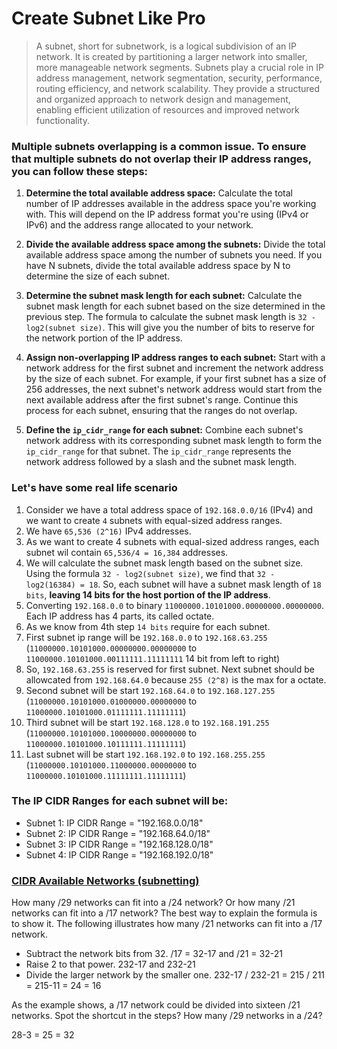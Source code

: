 # Create Subnet Like Pro

> A subnet, short for subnetwork, is a logical subdivision of an IP network. It is created by partitioning a larger network into smaller, more manageable network segments. Subnets play a crucial role in IP address management, network segmentation, security, performance, routing efficiency, and network scalability. They provide a structured and organized approach to network design and management, enabling efficient utilization of resources and improved network functionality.


### Multiple subnets overlapping is a common issue. To ensure that multiple subnets do not overlap their IP address ranges, you can follow these steps:

1. **Determine the total available address space:** Calculate the total number of IP addresses available in the address space you're working with. This will depend on the IP address format you're using (IPv4 or IPv6) and the address range allocated to your network.

2. **Divide the available address space among the subnets:** Divide the total available address space among the number of subnets you need. If you have N subnets, divide the total available address space by N to determine the size of each subnet.

3. **Determine the subnet mask length for each subnet:** Calculate the subnet mask length for each subnet based on the size determined in the previous step. The formula to calculate the subnet mask length is `32 - log2(subnet size)`. This will give you the number of bits to reserve for the network portion of the IP address.

4. **Assign non-overlapping IP address ranges to each subnet:** Start with a network address for the first subnet and increment the network address by the size of each subnet. For example, if your first subnet has a size of 256 addresses, the next subnet's network address would start from the next available address after the first subnet's range. Continue this process for each subnet, ensuring that the ranges do not overlap.

5. **Define the `ip_cidr_range` for each subnet:** Combine each subnet's network address with its corresponding subnet mask length to form the `ip_cidr_range` for that subnet. The `ip_cidr_range` represents the network address followed by a slash and the subnet mask length.

### Let's have some real life scenario

1. Consider we have a total address space of `192.168.0.0/16` (IPv4) and we want to create `4` subnets with equal-sized address ranges.
2. We have `65,536 (2^16)` IPv4 addresses.
3. As we want to create 4 subnets with equal-sized address ranges, each subnet wil contain `65,536/4 = 16,384` addresses.
4. We will calculate the subnet mask length based on the subnet size. Using the formula `32 - log2(subnet size)`, we find that `32 - log2(16384) = 18`. So, each subnet will have a subnet mask length of `18 bits`, **leaving 14 bits for the host portion of the IP address**.
5. Converting `192.168.0.0` to binary `11000000.10101000.00000000.00000000`. Each IP address has 4 parts, its called octate.
6. As we know from 4th step `14 bits` require for each subnet.
7. First subnet ip range will be  `192.168.0.0` to `192.168.63.255` (`11000000.10101000.00000000.00000000` to `11000000.10101000.00111111.11111111` 14 bit from left to right)
8. So, `192.168.63.255` is reserved for first subnet. Next subnet should be allowcated from `192.168.64.0` because `255 (2^8)` is the max for a octate.
9. Second subnet will be start `192.168.64.0` to `192.168.127.255` (`11000000.10101000.01000000.00000000` to `11000000.10101000.01111111.11111111`)
10. Third subnet will be start `192.168.128.0` to `192.168.191.255` (`11000000.10101000.10000000.00000000` to `11000000.10101000.10111111.11111111`)
11. Last subnet will be start `192.168.192.0` to `192.168.255.255` (`11000000.10101000.11000000.00000000` to `11000000.10101000.11111111.11111111`)

### The IP CIDR Ranges for each subnet will be:
- Subnet 1: IP CIDR Range = "192.168.0.0/18"
- Subnet 2: IP CIDR Range = "192.168.64.0/18"
- Subnet 3: IP CIDR Range = "192.168.128.0/18"
- Subnet 4: IP CIDR Range = "192.168.192.0/18"

### [CIDR Available Networks (subnetting)](https://erikberg.com/notes/networks.html)
How many /29 networks can fit into a /24 network? Or how many /21 networks can fit into a /17 network? The best way to explain the formula is to show it. The following illustrates how many /21 networks can fit into a /17 network.

- Subtract the network bits from 32.
  /17 = 32-17 and /21 = 32-21
- Raise 2 to that power.
  232-17 and 232-21
- Divide the larger network by the smaller one.
  232-17 / 232-21 = 215 / 211 = 215-11 = 24 = 16

As the example shows, a /17 network could be divided into sixteen /21 networks. Spot the shortcut in the steps? How many /29 networks in a /24?

28-3 = 25 = 32
